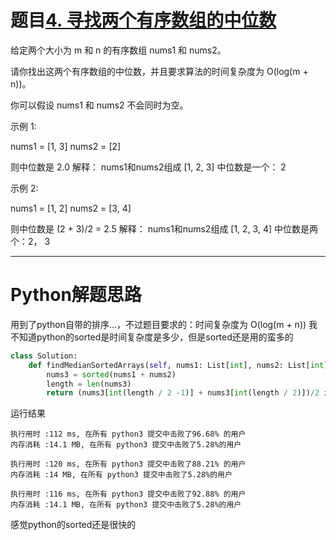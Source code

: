 # 题目[4. 寻找两个有序数组的中位数](https://leetcode-cn.com/problems/median-of-two-sorted-arrays/)

给定两个大小为 m 和 n 的有序数组 nums1 和 nums2。

请你找出这两个有序数组的中位数，并且要求算法的时间复杂度为 O(log(m + n))。

你可以假设 nums1 和 nums2 不会同时为空。

示例 1:

nums1 = [1, 3]
nums2 = [2]

则中位数是 2.0
解释： nums1和nums2组成 [1, 2, 3] 中位数是一个： 2

示例 2:

nums1 = [1, 2]
nums2 = [3, 4]

则中位数是 (2 + 3)/2 = 2.5
解释： nums1和nums2组成 [1, 2, 3, 4] 中位数是两个：2， 3

*****

# Python解题思路

用到了python自带的排序...，不过题目要求的：时间复杂度为 O(log(m + n))
我不知道python的sorted是时间复杂度是多少，但是sorted还是用的蛮多的

```python
class Solution:
    def findMedianSortedArrays(self, nums1: List[int], nums2: List[int]) -> float:
        nums3 = sorted(nums1 + nums2)
        length = len(nums3)
        return (nums3[int(length / 2 -1)] + nums3[int(length / 2)])/2 if length % 2 == 0 else  nums3[int(length / 2)]
```

运行结果

```
执行用时 :112 ms, 在所有 python3 提交中击败了96.68% 的用户
内存消耗 :14.1 MB, 在所有 python3 提交中击败了5.28%的用户

执行用时 :120 ms, 在所有 python3 提交中击败了88.21% 的用户
内存消耗 :14 MB, 在所有 python3 提交中击败了5.28%的用户

执行用时 :116 ms, 在所有 python3 提交中击败了92.88% 的用户
内存消耗 :14.1 MB, 在所有 python3 提交中击败了5.28%的用户
```

感觉python的sorted还是很快的

